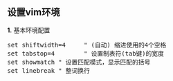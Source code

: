 ## 设置vim环境 ##

**1.** 基本环境配置

<pre>
set shiftwidth=4     " (自动) 缩进使用的4个空格 
set tabstop=4        " 设置制表符(tab键)的宽度
set showmatch " 设置匹配模式，显示匹配的括号 
set linebreak " 整词换行 
</pre>